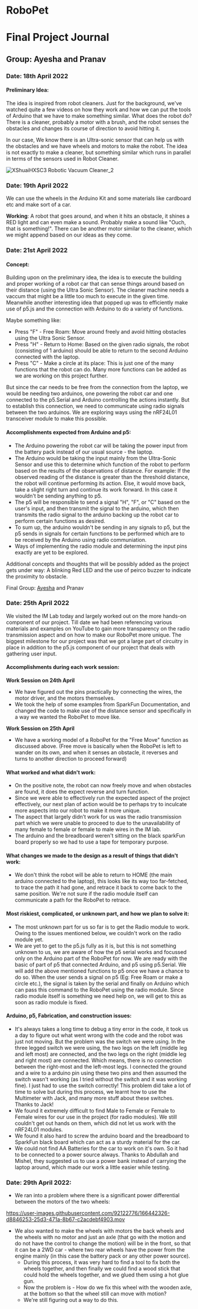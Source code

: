# RoboPet
# Final Project Journal

## Group: Ayesha and Pranav

### Date: 18th April 2022
#### Preliminary Idea:
The idea is inspired from robot cleaners. Just for the background, we've watched quite a few videos on how they work and how we can put the tools of Arduino that we have to make something similar. What does the robot do? There is a cleaner, probably a motor with a brush, and the robot senses the obstacles and changes its course of direction to avoid hitting it. 

In our case, We know there is an Ultra-sonic sensor that can help us with the obstacles and we have wheels and motors to make the robot. The idea is not exactly to make a cleaner, but something similar which runs in parallel in terms of the sensors used in Robot Cleaner.

![XShuaiHXSC3 Robotic Vacuum Cleaner_2](https://user-images.githubusercontent.com/92122776/163926727-a8dc3bfa-4095-4d9f-9bb2-a44764c65934.jpeg)

### Date: 19th April 2022
We can use the wheels in the Arduino Kit and some materials like cardboard etc and make sort of a car. 

**Working**: A robot that goes around, and when it hits an obstacle, it shines a RED light and can even make a sound. Probably make a sound like "Ouch, that is something!". There can be another motor similar to the cleaner, which we might append based on our ideas as they come.

### Date: 21st April 2022
#### Concept:
Building upon on the preliminary idea, the idea is to execute the building and proper working of a robot car that can sense things around based on their distance (using the Ultra Sonic Sensor). The cleaner machine needs a vaccum that might be a little too much to execute in the given time. Meanwhile another interesting idea that popped up was to efficiently make use of p5.js and the connection with Arduino to do a variety of functions. 

Maybe something like:

- Press "F" - Free Roam: Move around freely and avoid hitting obstacles using the Ultra Sonic Sensor.
- Press "H" - Return to Home: Based on the given radio signals, the robot (consisting of 1 arduino) should be able to return to the second Arduino connected with the laptop. 
- Press "C" - Make a circle at its place: This is just one of the many functions that the robot can do. Many more functions can be added as we are working on this project further.

But since the car needs to be free from the connection from the laptop, we would be needing two arduinos, one powering the robot car and one connected to the p5.Serial and Arduino controlling the actions instantly. But to establish this connection, we need to communicate using radio signals between the two arduinos. We are exploring ways using the nRF24L01 transceiver module to make this possible.

#### Accomplishments expected from Arduino and p5:

- The Arduino powering the robot car will be taking the power input from the battery pack instead of our usual source - the laptop.
- The Arduino would be taking the input mainly from the Ultra-Sonic Sensor and use this to determine which function of the robot to perform based on the results of the observations of distance. For example: If the observed reading of the distance is greater than the threshold distance, the robot will continue performing its action. Else, it would move back, take a slight right turn and continue its work forward. In this case it wouldn't be sending anything to p5. 
- The p5 will be responsible to send a signal "H", "F", or "C" based on the user's input, and then transmit the signal to the arduino, which then transmits the radio signal to the arduino backing up the robot car to perform certain functions as desired.
- To sum up, the arduino wouldn't be sending in any signals to p5, but the p5 sends in signals for certain functions to be performed which are to be received by the Arduino using radio communiation.
- Ways of implementing the radio module and determining the input pins exactly are yet to be explored.

Additional concepts and thoughts that will be possibly added as the project gets under way: A blinking Red LED and the use of peirco buzzer to indicate the proximity to obstacle.

Final Group: [Ayesha](https://github.com/ayeshaahmed13/IntroToIM) and Pranav

### Date: 25th April 2022

We visited the IM Lab today and largely worked out on the more hands-on component of our project. Till date we had been referencing various materials and examples on YouTube to gain more transparency on the radio transmission aspect and on how to make our RoboPet more unique.  The biggest milestone for our project was that we got a large part of circuitry in place in addition to the p5.js component of our project that deals with gathering user input.

#### Accomplishments during each work session:
**Work Session on 24th April**
- We have figured out the pins practically by connecting the wires, the motor driver, and the motors themselves.
- We took the help of some examples from SparkFun Documentation, and changed the code to make use of the distance sensor and specifically in a way we wanted the RoboPet to move like. 

**Work Session on 25th April**
- We have a working model of a RoboPet for the "Free Move" function as discussed above. (Free move is basically when the RoboPet is left to wander on its own, and when it senses an obstacle, it reverses and turns to another direction to proceed forward)

#### What worked and what didn't work: 
- On the positive note, the robot can now freely move and when obstacles are found, it does the expect reverse and turn function. 
- Since we were able to effectively run the expected aspect of the project effectively, our next plan of action would be to perhaps try to inculcate more aspects into our robot to make it  more unique.
- The aspect that largely didn’t work for us was the radio transmission part which we were unable to proceed to due to the unavailability of many female to female or female to male wires in the IM lab.
- The arduino and the breadboard weren't sitting on the black sparkFun board properly so we had to use a tape for temporary purpose.

#### What changes we made to the design as a result of things that didn't work:
- We don't think the robot will be able to return to HOME (the main arduino connected to the laptop), this looks like its way too far-fetched, to trace the path it had gone, and retrace it back to come back to the same position. We're not sure if the radio module itself can communicate a path for the RoboPet to retrace. 

#### Most riskiest, complicated, or unknown part, and how we plan to solve it:
- The most unknown part for us so far is to get the Radio module to work. Owing to the issues mentioned below, we couldn't work on the radio module yet.
- We are yet to get to the p5.js fully as it is, but this is not something unknown to us, we are aware of how the p5 serial works and focussed only on the Arduino part of the RoboPet for now. We are ready with the basic of part of p5 that connected Arduino, and p5 using p5.Serial. We will add the above mentioned functions to p5 once we have a chance to do so. When the user sends a signal on p5 (Eg: Free Roam or make a circle etc.), the signal is taken by the serial and finally on Arduino which can pass this command to the RoboPet using the radio module. Since radio module itself is something we need help on, we will get to this as soon as radio module is fixed. 

#### Arduino, p5, Fabrication, and construction issues:
- It's always takes a long time to debug a tiny error in the code, it took us a day to figure out what went wrong with the code and the robot was just not moving. But the problem was the switch we were using. In the three legged switch we were using, the two legs on the left (middle leg and left most) are connected, and the two legs on the right (middle leg and right most) are connected. Which means, there is no connection between the right-most and the left-most legs. I connected the ground and a wire to a arduino pin using these two pins and then assumed the switch wasn't working (as I tried without the switch and it was working fine). I just had to use the switch correctly! This problem did take a lot of time to solve but during this process, we learnt how to use the Multimeter with Jack, and many more stuff about these switches. Thanks to Jack!
- We found it extremely difficult to find Male to Female or Female to Female wires for our use in the project (for radio modules). We still couldn't get out hands on them, which did not let us work with the nRF24L01 modules.
- We found it also hard to screw the arduino board and the breadboard to SparkFun black board which can act as a sturdy material for the car. 
- We could not find AA Batteries for the car to work on it's own. So it had to be connected to a power source always. Thanks to Abdullah and Mishel, they suggested us to use a power bank instead of carrying the laptop around, which made our work a little easier while testing.

### Date: 29th April 2022:
- We ran into a problem where there is a significant power differential between the motors of the two wheels: 

https://user-images.githubusercontent.com/92122776/166442326-d8846253-25d3-471a-8b67-c2acdebf4903.mov


- We also wanted to make the wheels with motors the back wheels and the wheels with no motor and just an axle (that go with the motion and do not have the control to change the motion) will be in the front, so that it can be a 2WD car - where two rear wheels have the power from the engine mainly (in this case the battery pack or any other power source). 
  - During this process, it was very hard to find a tool to fix both the wheels together, and then finally we could find a wood stick that could hold the wheels together, and we glued them using a hot glue gun. 
  -  Now the problem is - How do we fix this wheel with the wooden axle, at the bottom so that the wheel still can move with motion?
  -  We're still figuring out a way to do this. 
